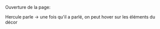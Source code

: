 Ouverture de la page: 

Hercule parle 
-> une fois qu'il a parlé, on peut hover sur les éléments du décor 